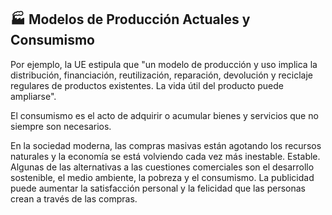 ## 🏭 Modelos de Producción Actuales y Consumismo

Por ejemplo, la UE estipula que "un modelo de producción y uso implica la distribución, financiación, reutilización, reparación, devolución y reciclaje regulares de productos existentes. La vida útil del producto puede ampliarse".

El consumismo es el acto de adquirir o acumular bienes y servicios que no siempre son necesarios. 

En la sociedad moderna, las compras masivas están agotando los recursos naturales y la economía se está volviendo cada vez más inestable. Estable. Algunas de las alternativas a las cuestiones comerciales son el desarrollo sostenible, el medio ambiente, la pobreza y el consumismo. La publicidad puede aumentar la satisfacción personal y la felicidad que las personas crean a través de las compras.
